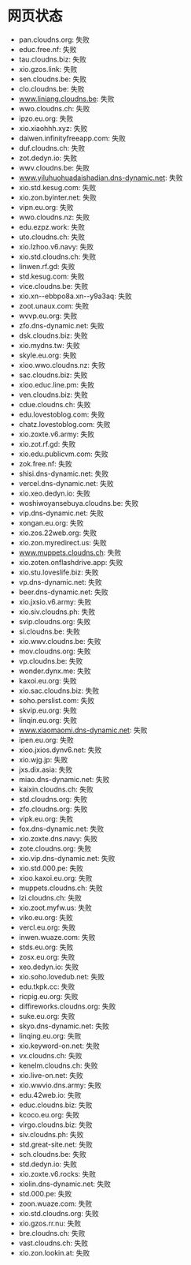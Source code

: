 # 网页状态
- pan.cloudns.org: 失败
- educ.free.nf: 失败
- tau.cloudns.biz: 失败
- xio.gzos.link: 失败
- sen.cloudns.be: 失败
- clo.cloudns.be: 失败
- www.liniang.cloudns.be: 失败
- wwo.cloudns.ch: 失败
- ipzo.eu.org: 失败
- xio.xiaohhh.xyz: 失败
- daiwen.infinityfreeapp.com: 失败
- duf.cloudns.ch: 失败
- zot.dedyn.io: 失败
- wwv.cloudns.be: 失败
- www.yiluhuohuadaishadian.dns-dynamic.net: 失败
- xio.std.kesug.com: 失败
- xio.zon.byinter.net: 失败
- vipn.eu.org: 失败
- wwo.cloudns.nz: 失败
- edu.ezpz.work: 失败
- uto.cloudns.ch: 失败
- xio.lzhoo.v6.navy: 失败
- xio.std.cloudns.ch: 失败
- linwen.rf.gd: 失败
- std.kesug.com: 失败
- vice.cloudns.be: 失败
- xio.xn--ebbpo8a.xn--y9a3aq: 失败
- zoot.unaux.com: 失败
- wvvp.eu.org: 失败
- zfo.dns-dynamic.net: 失败
- dsk.cloudns.biz: 失败
- xio.mydns.tw: 失败
- skyle.eu.org: 失败
- xioo.wwo.cloudns.nz: 失败
- sac.cloudns.biz: 失败
- xioo.educ.line.pm: 失败
- ven.cloudns.biz: 失败
- cdue.cloudns.ch: 失败
- edu.lovestoblog.com: 失败
- chatz.lovestoblog.com: 失败
- xio.zoxte.v6.army: 失败
- xio.zot.rf.gd: 失败
- xio.edu.publicvm.com: 失败
- zok.free.nf: 失败
- shisi.dns-dynamic.net: 失败
- vercel.dns-dynamic.net: 失败
- xio.xeo.dedyn.io: 失败
- woshiwoyansebuya.cloudns.be: 失败
- vip.dns-dynamic.net: 失败
- xongan.eu.org: 失败
- xio.zos.22web.org: 失败
- xio.zon.myredirect.us: 失败
- www.muppets.cloudns.ch: 失败
- xio.zoten.onflashdrive.app: 失败
- xio.stu.loveslife.biz: 失败
- vp.dns-dynamic.net: 失败
- beer.dns-dynamic.net: 失败
- xio.jxsio.v6.army: 失败
- xio.siv.cloudns.ph: 失败
- svip.cloudns.org: 失败
- si.cloudns.be: 失败
- xio.wwv.cloudns.be: 失败
- mov.cloudns.org: 失败
- vp.cloudns.be: 失败
- wonder.dynx.me: 失败
- kaxoi.eu.org: 失败
- xio.sac.cloudns.biz: 失败
- soho.perslist.com: 失败
- skvip.eu.org: 失败
- linqin.eu.org: 失败
- www.xiaomaomi.dns-dynamic.net: 失败
- ipen.eu.org: 失败
- xioo.jxios.dynv6.net: 失败
- xio.wjg.jp: 失败
- jxs.dix.asia: 失败
- miao.dns-dynamic.net: 失败
- kaixin.cloudns.ch: 失败
- std.cloudns.org: 失败
- zfo.cloudns.org: 失败
- vipk.eu.org: 失败
- fox.dns-dynamic.net: 失败
- xio.zoxte.dns.navy: 失败
- zote.cloudns.org: 失败
- xio.vip.dns-dynamic.net: 失败
- xio.std.000.pe: 失败
- xioo.kaxoi.eu.org: 失败
- muppets.cloudns.ch: 失败
- lzi.cloudns.ch: 失败
- xio.zoot.myfw.us: 失败
- viko.eu.org: 失败
- vercl.eu.org: 失败
- inwen.wuaze.com: 失败
- stds.eu.org: 失败
- zosx.eu.org: 失败
- xeo.dedyn.io: 失败
- xio.soho.lovedub.net: 失败
- edu.tkpk.cc: 失败
- ricpig.eu.org: 失败
- diffireworks.cloudns.org: 失败
- suke.eu.org: 失败
- skyo.dns-dynamic.net: 失败
- linqing.eu.org: 失败
- xio.keyword-on.net: 失败
- vx.cloudns.ch: 失败
- kenelm.cloudns.ch: 失败
- xio.live-on.net: 失败
- xio.wwvio.dns.army: 失败
- edu.42web.io: 失败
- educ.cloudns.biz: 失败
- kcoco.eu.org: 失败
- virgo.cloudns.biz: 失败
- siv.cloudns.ph: 失败
- std.great-site.net: 失败
- sch.cloudns.be: 失败
- std.dedyn.io: 失败
- xio.zoxte.v6.rocks: 失败
- xiolin.dns-dynamic.net: 失败
- std.000.pe: 失败
- zoon.wuaze.com: 失败
- xio.std.cloudns.org: 失败
- xio.gzos.rr.nu: 失败
- bre.cloudns.ch: 失败
- vast.cloudns.ch: 失败
- xio.zon.lookin.at: 失败
